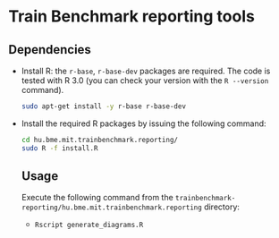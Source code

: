 Train Benchmark reporting tools
===============================

## Dependencies

* Install R: the `r-base`, `r-base-dev` packages are required. The code is tested with R 3.0 (you can check your version with the `R --version` command).

    ```bash
    sudo apt-get install -y r-base r-base-dev
    ```

* Install the required R packages by issuing the following command:

    ```bash
    cd hu.bme.mit.trainbenchmark.reporting/
    sudo R -f install.R
    ```
    
    ## Usage
    
    Execute the following command from the `trainbenchmark-reporting/hu.bme.mit.trainbenchmark.reporting` directory:
     * `Rscript generate_diagrams.R`
